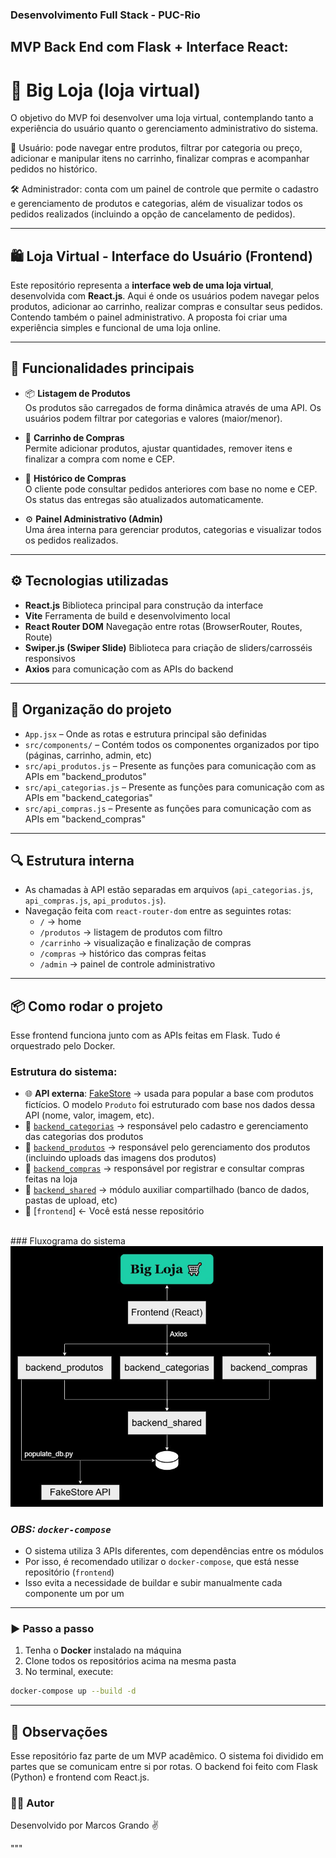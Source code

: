 ### Desenvolvimento Full Stack - PUC-Rio

## MVP Back End com Flask + Interface React:
# 🛒 Big Loja (loja virtual) 

O objetivo do MVP foi desenvolver uma loja virtual, contemplando tanto a experiência do usuário quanto o gerenciamento administrativo do sistema. 

👤 Usuário: pode navegar entre produtos, filtrar por categoria ou preço, adicionar e manipular itens no carrinho, finalizar compras e acompanhar pedidos no histórico.

🛠️ Administrador: conta com um painel de controle que permite o cadastro e gerenciamento de produtos e categorias, além de visualizar todos os pedidos realizados (incluindo a opção de cancelamento de pedidos).

---

## 🛍️ Loja Virtual - Interface do Usuário (Frontend)

Este repositório representa a **interface web de uma loja virtual**, desenvolvida com **React.js**. Aqui é onde os usuários podem navegar pelos produtos, adicionar ao carrinho, realizar compras e consultar seus pedidos. Contendo também o painel administrativo. A proposta foi criar uma experiência simples e funcional de uma loja online.

---

## 🚀 Funcionalidades principais

- 📦 **Listagem de Produtos**  
  Os produtos são carregados de forma dinâmica através de uma API. Os usuários podem filtrar por categorias e valores (maior/menor).

- 🛒 **Carrinho de Compras**  
  Permite adicionar produtos, ajustar quantidades, remover itens e finalizar a compra com nome e CEP.

- 📜 **Histórico de Compras**  
  O cliente pode consultar pedidos anteriores com base no nome e CEP. Os status das entregas são atualizados automaticamente.

- ⚙️ **Painel Administrativo (Admin)**  
  Uma área interna para gerenciar produtos, categorias e visualizar todos os pedidos realizados.

---

## ⚙️ Tecnologias utilizadas

- **React.js** Biblioteca principal para construção da interface
- **Vite** Ferramenta de build e desenvolvimento local
- **React Router DOM** Navegação entre rotas (BrowserRouter, Routes, Route)
- **Swiper.js (Swiper Slide)** Biblioteca para criação de sliders/carrosséis responsivos
- **Axios** para comunicação com as APIs do backend

---

## 📁 Organização do projeto

- `App.jsx` – Onde as rotas e estrutura principal são definidas
- `src/components/` – Contém todos os componentes organizados por tipo (páginas, carrinho, admin, etc)
- `src/api_produtos.js` – Presente as funções para comunicação com as APIs em "backend_produtos"
- `src/api_categorias.js` – Presente as funções para comunicação com as APIs em "backend_categorias"
- `src/api_compras.js` – Presente as funções para comunicação com as APIs em "backend_compras"

---

## 🔍 Estrutura interna

- As chamadas à API estão separadas em arquivos (`api_categorias.js`, `api_compras.js`, `api_produtos.js`).
- Navegação feita com `react-router-dom` entre as seguintes rotas:
  - `/` → home
  - `/produtos` → listagem de produtos com filtro
  - `/carrinho` → visualização e finalização de compras
  - `/compras` → histórico das compras feitas
  - `/admin` → painel de controle administrativo

---

## 📦 Como rodar o projeto

Esse frontend funciona junto com as APIs feitas em Flask. Tudo é orquestrado pelo Docker.

### Estrutura do sistema:

- 🌐 **API externa**: [FakeStore](https://fakestoreapi.com/) → usada para popular a base com produtos fictícios. O modelo `Produto` foi estruturado com base nos dados dessa API (nome, valor, imagem, etc).
- 🔹 [`backend_categorias`](https://github.com/seu-usuario/backend_categorias) → responsável pelo cadastro e gerenciamento das categorias dos produtos
- 🔹 [`backend_produtos`](https://github.com/seu-usuario/backend_produtos) → responsável pelo gerenciamento dos produtos (incluindo uploads das imagens dos produtos)
- 🔹 [`backend_compras`](https://github.com/seu-usuario/backend_compras) → responsável por registrar e consultar compras feitas na loja
- 🔸 [`backend_shared`](https://github.com/seu-usuario/backend_shared) → módulo auxiliar compartilhado (banco de dados, pastas de upload, etc)
- 💠 [`frontend`] ← Você está nesse repositório

<br>
### Fluxograma do sistema
<img src="./fluxograma.jpg" alt="Fluxograma" width="500"/>
<br>

### ***OBS: `docker-compose`***
 - O sistema utiliza 3 APIs diferentes, com dependências entre os módulos
 - Por isso, é recomendado utilizar o `docker-compose`, que está nesse repositório (`frontend`)
 - Isso evita a necessidade de buildar e subir manualmente cada componente um por um

---

### ▶️ Passo a passo

1. Tenha o **Docker** instalado na máquina
2. Clone todos os repositórios acima na mesma pasta
3. No terminal, execute:

```bash
docker-compose up --build -d
```

---

## 🧠 Observações
Esse repositório faz parte de um MVP acadêmico. O sistema foi dividido em partes que se comunicam entre si por rotas. O backend foi feito com Flask (Python) e frontend com React.js.

### 🙋‍♂️ Autor
Desenvolvido por Marcos Grando ✌️

"""
